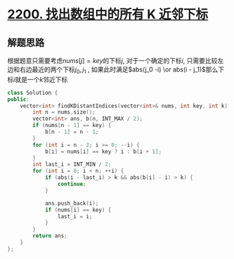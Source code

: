# [2200. 找出数组中的所有 K 近邻下标](https://leetcode.cn/problems/find-all-k-distant-indices-in-an-array/)

## 解题思路

根据题意只需要考虑$nums[j] = key$的下标$j$, 对于一个确定的下标$i$, 只需要比较左边和右边最近的两个下标$j_0,j_1$ , 如果此时满足$abs(j_0 -i) \or abs(i - j_1)$那么下标$i$就是一个$k$邻近下标

```cpp
class Solution {
public:
    vector<int> findKDistantIndices(vector<int>& nums, int key, int k) {
        int n = nums.size();
        vector<int> ans, b(n, INT_MAX / 2);
        if (nums[n - 1] == key) {
            b[n - 1] = n - 1;
        }
        for (int i = n - 2; i >= 0; --i) {
            b[i] = nums[i] == key ? i : b[i + 1];
        }
        int last_i = INT_MIN / 2;
        for (int i = 0; i < n; ++i) {
            if (abs(i - last_i) > k && abs(b[i] - i) > k) {
                continue;
            }

            ans.push_back(i);
            if (nums[i] == key) {
                last_i = i;
            }
        }
        return ans;
    }
};

```